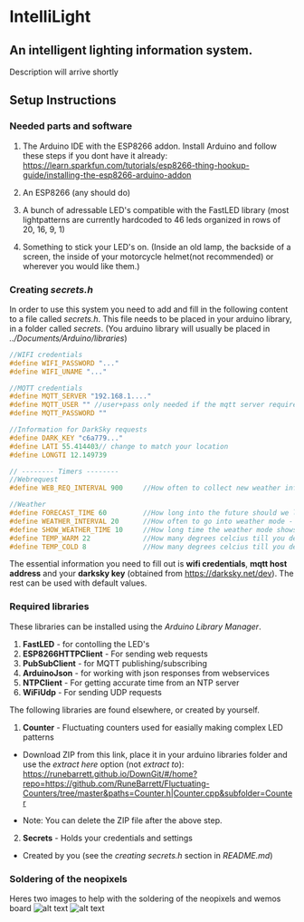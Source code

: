 IntelliLight
======
An intelligent lighting information system.
------
Description will arrive shortly

Setup Instructions
------
### Needed parts and software
1. The Arduino IDE with the ESP8266 addon. Install Arduino and follow these steps if you dont have it already: https://learn.sparkfun.com/tutorials/esp8266-thing-hookup-guide/installing-the-esp8266-arduino-addon

2. An ESP8266 (any should do)
3. A bunch of adressable LED's compatible with the FastLED library (most lightpatterns are currently hardcoded to 46 leds organized in rows of 20, 16, 9, 1)
4. Something to stick your LED's on. (Inside an old lamp, the backside of a screen, the inside of your motorcycle helmet(not recommended) or wherever you would like them.)

### Creating *secrets.h*
In order to use this system you need to add and fill in the following content to a file called *secrets.h*.
This file needs to be placed in your arduino library, in a folder called *secrets*. (You arduino library will usually be placed in *../Documents/Arduino/libraries*)
```c
//WIFI credentials
#define WIFI_PASSWORD "..."
#define WIFI_UNAME "..."

//MQTT credentials
#define MQTT_SERVER "192.168.1...."
#define MQTT_USER "" //user+pass only needed if the mqtt server requires it.
#define MQTT_PASSWORD ""

//Information for DarkSky requests
#define DARK_KEY "c6a779..."
#define LATI 55.414403// change to match your location
#define LONGTI 12.149739

// -------- Timers --------
//Webrequest
#define WEB_REQ_INTERVAL 900     //How often to collect new weather information (max 1000 free a day) - Defined in seconds (900 -> 15 minutes)

//Weather
#define FORECAST_TIME 60         //How long into the future should we look - Defined in minutes.
#define WEATHER_INTERVAL 20      //How often to go into weather mode - Defined in seconds
#define SHOW_WEATHER_TIME 10     //How long time the weather mode shows - Defined in seconds
#define TEMP_WARM 22             //How many degrees celcius till you definite dont need a jacket to go outside
#define TEMP_COLD 8              //How many degrees celcius till you definite do need a jacket to go outside
```
The essential information you need to fill out is **wifi credentials**, **mqtt host address** and your **darksky key** (obtained from https://darksky.net/dev). The rest can be used with default values.
### Required libraries
These libraries can be installed using the *Arduino Library Manager*.
1. **FastLED** - for contolling the LED's
2. **ESP8266HTTPClient** - For sending web requests
3. **PubSubClient** - for MQTT publishing/subscribing
4. **ArduinoJson** - for working with json responses from webservices
5. **NTPClient** - For getting accurate time from an NTP server
6. **WiFiUdp** - For sending UDP requests

The following libraries are found elsewhere, or created by yourself.

1. **Counter** - Fluctuating counters used for easially making complex LED patterns
  * Download ZIP from this link, place it in your arduino libraries folder and use the *extract here* option (not *extract to*): https://runebarrett.github.io/DownGit/#/home?repo=https://github.com/RuneBarrett/Fluctuating-Counters/tree/master&paths=Counter.h|Counter.cpp&subfolder=Counter
- Note: You can delete the ZIP file after the above step.

2. **Secrets** - Holds your credentials and settings
  * Created by you (see the *creating secrets.h* section in *README.md*)

### Soldering of the neopixels
Heres two images to help with the soldering of the neopixels and wemos board 
![alt text](http://i36.photobucket.com/albums/e44/kcschou/Intellilight_bb_zpssmg0mtdz.png)
![alt text](http://i36.photobucket.com/albums/e44/kcschou/Intellilight_schem_zpso60ljxor.png)
